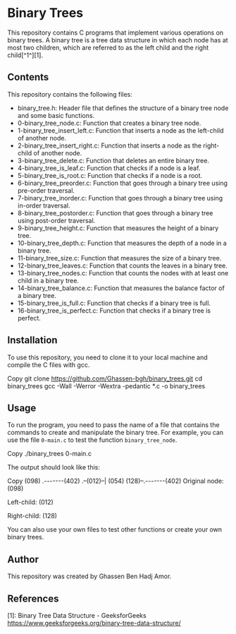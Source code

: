 # Binary Trees

This repository contains C programs that implement various operations on binary trees. A binary tree is a tree data structure in which each node has at most two children, which are referred to as the left child and the right child[^1^][1].

## Contents

This repository contains the following files:

- binary_tree.h: Header file that defines the structure of a binary tree node and some basic functions.
- 0-binary_tree_node.c: Function that creates a binary tree node.
- 1-binary_tree_insert_left.c: Function that inserts a node as the left-child of another node.
- 2-binary_tree_insert_right.c: Function that inserts a node as the right-child of another node.
- 3-binary_tree_delete.c: Function that deletes an entire binary tree.
- 4-binary_tree_is_leaf.c: Function that checks if a node is a leaf.
- 5-binary_tree_is_root.c: Function that checks if a node is a root.
- 6-binary_tree_preorder.c: Function that goes through a binary tree using pre-order traversal.
- 7-binary_tree_inorder.c: Function that goes through a binary tree using in-order traversal.
- 8-binary_tree_postorder.c: Function that goes through a binary tree using post-order traversal.
- 9-binary_tree_height.c: Function that measures the height of a binary tree.
- 10-binary_tree_depth.c: Function that measures the depth of a node in a binary tree.
- 11-binary_tree_size.c: Function that measures the size of a binary tree.
- 12-binary_tree_leaves.c: Function that counts the leaves in a binary tree.
- 13-binary_tree_nodes.c: Function that counts the nodes with at least one child in a binary tree.
- 14-binary_tree_balance.c: Function that measures the balance factor of a binary tree.
- 15-binary_tree_is_full.c: Function that checks if a binary tree is full.
- 16-binary_tree_is_perfect.c: Function that checks if a binary tree is perfect.

## Installation

To use this repository, you need to clone it to your local machine and compile the C files with gcc.

Copy
git clone https://github.com/Ghassen-bgh/binary_trees.git cd binary_trees gcc -Wall -Werror -Wextra -pedantic *.c -o binary_trees


## Usage

To run the program, you need to pass the name of a file that contains the commands to create and manipulate the binary tree. For example, you can use the file `0-main.c` to test the function `binary_tree_node`.

Copy
./binary_trees 0-main.c


The output should look like this:

Copy
(098) .-------(402) .–(012)–| (054) (128)–.-------(402) Original node: (098)

Left-child: (012)

Right-child: (128)


You can also use your own files to test other functions or create your own binary trees.

## Author

This repository was created by Ghassen Ben Hadj Amor.

## References

[1]: Binary Tree Data Structure - GeeksforGeeks https://www.geeksforgeeks.org/binary-tree-data-structure/
